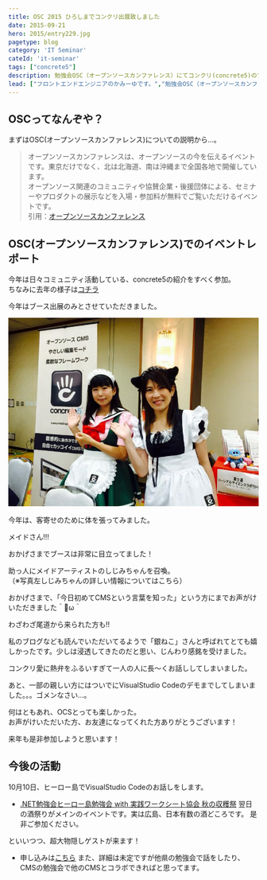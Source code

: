 ```yaml
---
title: OSC 2015 ひろしまでコンクリ出展致しました
date: 2015-09-21
hero: 2015/entry229.jpg
pagetype: blog
category: 'IT Seminar'
cateId: 'it-seminar'
tags: ["concrete5"]
description: 勉強会OSC（オープンソースカンファレンス）にてコンクリ(concrete5)のブースを出展致しました。今回はそのレポートです。
lead: ["フロントエンドエンジニアのかみーゆです。","勉強会OSC（オープンソースカンファレンス）にてコンクリ(concrete5)のブースを出展致しました。今回はそのレポートです。"]
---
```

## OSCってなんぞや？
まずはOSC(オープンソースカンファレンス)についての説明から…。

> オープンソースカンファレンスは、オープンソースの今を伝えるイベントです。東京だけでなく、北は北海道、南は沖縄まで全国各地で開催しています。<br>
> オープンソース関連のコミュニティや協賛企業・後援団体による、セミナーやプロダクトの展示などを入場・参加料が無料でご覧いただけるイベントです。<br>
> 引用：[オープンソースカンファレンス](http://www.ospn.jp/)

## OSC(オープンソースカンファレンス)でのイベントレポート
今年は日々コミュニティ活動している、concrete5の紹介をすべく参加。<br>
ちなみに去年の様子は[コチラ](/blogs/entry195/)

今年はブース出展のみとさせていただきました。

![OSC(オープンソースカンファレンス)](./images/2015/entry229-1.jpg)

今年は、客寄せのために体を張ってみました。

メイドさん!!!

おかげさまでブースは非常に目立ってました！

助っ人にメイドアーティストのしじみちゃんを召喚。<br>
（※写真左しじみちゃんの詳しい情報についてはこちら）

おかげさまで、「今日初めてCMSという言葉を知った」という方にまでお声がけいただきました＾ω＾

わざわざ尾道から来られた方も!!

私のブログなども読んでいただいてるようで「銀ねこ」さんと呼ばれてとても嬉しかったです。少しは浸透してきたのだと思い、じんわり感銘を受けました。

コンクリ愛に熱弁をふるいすぎて一人の人に長〜くお話ししてしまいました。

あと、一部の親しい方にはついでにVisualStudio Codeのデモまでしてしまいました。。。ゴメンなさい…。

何はともあれ、OCSとっても楽しかった。<br>
お声がけいただいた方、お友達になってくれた方ありがとうございます！

来年も是非参加しようと思います！

## 今後の活動
10月10日、ヒーロー島でVisualStudio Codeのお話しをします。

* [.NET勉強会ヒーロー島勉強会 with 実践ワークシート協会 秋の収穫祭](http://heroshima.jp/EventInfo/20151010)
翌日の酒祭りがメインのイベントです。実は広島、日本有数の酒どころです。
是非ご参加ください。

といいつつ、超大物隠しゲストが来ます！

* 申し込みは[こちら](http://heroshima.connpass.com/event/17901/)
また、詳細は未定ですが他県の勉強会で話をしたり、CMSの勉強会で他のCMSとコラボできればと思ってます。
